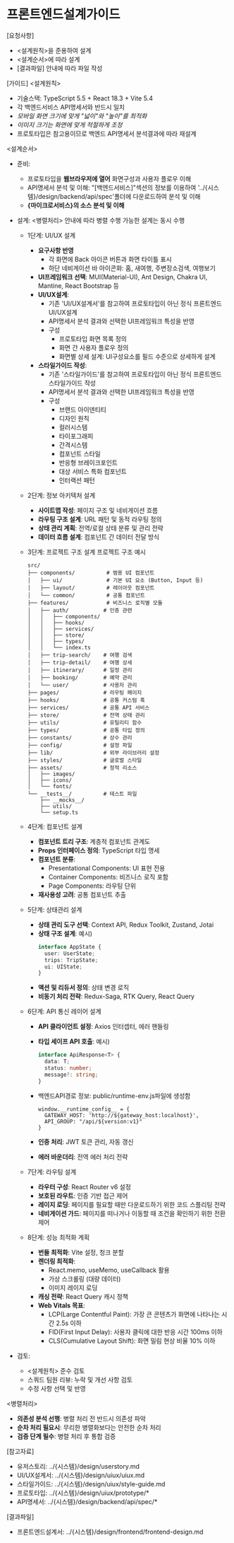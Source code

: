 # 프론트엔드설계가이드 

[요청사항]
- <설계원칙>을 준용하여 설계
- <설계순서>에 따라 설계
- [결과파일] 안내에 따라 파일 작성

[가이드]
<설계원칙>
- 기술스택: TypeScript 5.5 + React 18.3 + Vite 5.4
- 각 백엔드서비스 API명세서와 반드시 일치
- *모바일 화면 크기에 맞게 "넓이"와 "높이"를 최적화*
- *이미지 크기는 화면에 맞게 적절하게 조정*
- 프로토타입은 참고용이므로 백엔드 API명세서 분석결과에 따라 재설계

<설계순서>
- 준비:
  - 프로토타입을 **웹브라우저에 열어** 화면구성과 사용자 플로우 이해 
  - API명세서 분석 및 이해: "[백엔드서비스]"섹션의 정보를 이용하여 '../{시스템}/design/backend/api/spec'폴더에 다운로드하여 분석 및 이해
  - **{마이크로서비스}의 소스 분석 및 이해**
- 설계:
  <병렬처리> 안내에 따라 병렬 수행 가능한 설계는 동시 수행
  - 1단계: UI/UX 설계
    - **요구사항 반영**  
      - 각 화면에 Back 아이콘 버튼과 화면 타이틀 표시
      - 하단 네비게이션 바 아이콘화: 홈, 새여행, 주변장소검색, 여행보기
    - **UI프레임워크 선택**: MUI(Material-UI), Ant Design, Chakra UI, Mantine, React Bootstrap 등
    - **UI/UX설계**: 
      - 기존 'UI/UX설계서'를 참고하여 프로토타입이 아닌 정식 프론트엔드 UI/UX설계 
      - API명세서 분석 결과와 선택한 UI프레임워크 특성을 반영
      - 구성
        - 프로토타입 화면 목록 정의
        - 화면 간 사용자 플로우 정의 
        - 화면별 상세 설계: UI구성요소를 필드 수준으로 상세하게 설계 
    - **스타일가이드 작성**: 
      - 기존 '스타일가이드'를 참고하여 프로토타입이 아닌 정식 프론트엔드 스타일가이드 작성
      - API명세서 분석 결과와 선택한 UI프레임워크 특성을 반영
      - 구성
        - 브랜드 아이덴티티
        - 디자인 원칙
        - 컬러시스템
        - 타이포그래피
        - 간격시스템
        - 컴포넌트 스타일
        - 반응형 브레이크포인트
        - 대상 서비스 특화 컴포넌트
        - 인터랙션 패턴
  - 2단계: 정보 아키텍처 설계
    - **사이트맵 작성**: 페이지 구조 및 네비게이션 흐름
    - **라우팅 구조 설계**: URL 패턴 및 동적 라우팅 정의
    - **상태 관리 계획**: 전역/로컬 상태 분류 및 관리 전략
    - **데이터 흐름 설계**: 컴포넌트 간 데이터 전달 방식

  - 3단계: 프로젝트 구조 설계
    프로젝트 구조 예시 
    ```
    src/
    ├── components/          # 범용 UI 컴포넌트
    │   ├── ui/              # 기본 UI 요소 (Button, Input 등)
    │   ├── layout/          # 레이아웃 컴포넌트
    │   └── common/          # 공통 컴포넌트
    ├── features/            # 비즈니스 로직별 모듈
    │   ├── auth/           # 인증 관련
    │   │   ├── components/
    │   │   ├── hooks/
    │   │   ├── services/
    │   │   ├── store/
    │   │   ├── types/
    │   │   └── index.ts
    │   ├── trip-search/    # 여행 검색
    │   ├── trip-detail/    # 여행 상세
    │   ├── itinerary/      # 일정 관리
    │   ├── booking/        # 예약 관리
    │   └── user/           # 사용자 관리
    ├── pages/              # 라우팅 페이지
    ├── hooks/              # 공통 커스텀 훅
    ├── services/           # 공통 API 서비스
    ├── store/              # 전역 상태 관리
    ├── utils/              # 유틸리티 함수
    ├── types/              # 공통 타입 정의
    ├── constants/          # 상수 관리
    ├── config/             # 설정 파일
    ├── lib/                # 외부 라이브러리 설정
    ├── styles/             # 글로벌 스타일
    ├── assets/             # 정적 리소스
    │   ├── images/
    │   ├── icons/
    │   └── fonts/
    └── __tests__/          # 테스트 파일
        ├── __mocks__/
        ├── utils/
        └── setup.ts
    ```
  - 4단계: 컴포넌트 설계 
    - **컴포넌트 트리 구조**: 계층적 컴포넌트 관계도
    - **Props 인터페이스 정의**: TypeScript 타입 명세
    - **컴포넌트 분류**:
      - Presentational Components: UI 표현 전용
      - Container Components: 비즈니스 로직 포함
      - Page Components: 라우팅 단위
    - **재사용성 고려**: 공통 컴포넌트 추출
  - 5단계: 상태관리 설계
    - **상태 관리 도구 선택**: Context API, Redux Toolkit, Zustand, Jotai
    - **상태 구조 설계**:
      예시)
      ```typescript
      interface AppState {
        user: UserState;
        trips: TripState;
        ui: UIState;
      }
      ```
    - **액션 및 리듀서 정의**: 상태 변경 로직
    - **비동기 처리 전략**: Redux-Saga, RTK Query, React Query
  - 6단계: API 통신 레이어 설계
    - **API 클라이언트 설정**: Axios 인터셉터, 에러 핸들링
    - **타입 세이프 API 호출**:
      예시)
      ```typescript
      interface ApiResponse<T> {
        data: T;
        status: number;
        message?: string;
      }
      ```
    - 백엔드API경로 정보: public/runtime-env.js파일에 생성함
      ```
      window.__runtime_config__ = { 
        GATEWAY_HOST: 'http://${gateway_host:localhost}', 
        API_GROUP: "/api/${version:v1}"
      }
      ```

    - **인증 처리**: JWT 토큰 관리, 자동 갱신
    - **에러 바운더리**: 전역 에러 처리 전략
  - 7단계: 라우팅 설계 
    - **라우터 구성**: React Router v6 설정
    - **보호된 라우트**: 인증 기반 접근 제어
    - **레이지 로딩**: 페이지를 필요할 때만 다운로드하기 위한 코드 스플리팅 전략
    - **네비게이션 가드**: 페이지를 떠나거나 이동할 때 조건을 확인하기 위한 전환 제어  
  - 8단계: 성능 최적화 계획
    - **번들 최적화**: Vite 설정, 청크 분할
    - **렌더링 최적화**:
      - React.memo, useMemo, useCallback 활용
      - 가상 스크롤링 (대량 데이터)
      - 이미지 레이지 로딩
    - **캐싱 전략**: React Query 캐시 정책
    - **Web Vitals 목표**: 
      - LCP(Large Contentful Paint): 가장 큰 콘텐츠가 화면에 나타나는 시간 2.5s 이하
      - FID(First Input Delay): 사용자 클릭에 대한 반응 시간 100ms 이하
      - CLS(Cumulative Layout Shift): 화면 밀림 현상 비율 10% 이하 
  
- 검토:
  - <설계원칙> 준수 검토
  - 스쿼드 팀원 리뷰: 누락 및 개선 사항 검토
  - 수정 사항 선택 및 반영

<병렬처리>
- **의존성 분석 선행**: 병렬 처리 전 반드시 의존성 파악
- **순차 처리 필요시**: 무리한 병렬화보다는 안전한 순차 처리
- **검증 단계 필수**: 병렬 처리 후 통합 검증

[참고자료]
- 유저스토리: ../{시스템}/design/userstory.md
- UI/UX설계서: ../{시스템}/design/uiux/uiux.md
- 스타일가이드: ../{시스템}/design/uiux/style-guide.md
- 프로토타입: ../{시스템}/design/uiux/prototype/*
- API명세서: ../{시스템}/design/backend/api/spec/*

[결과파일]
- 프론트엔드설계서: ../{시스템}/design/frontend/frontend-design.md

